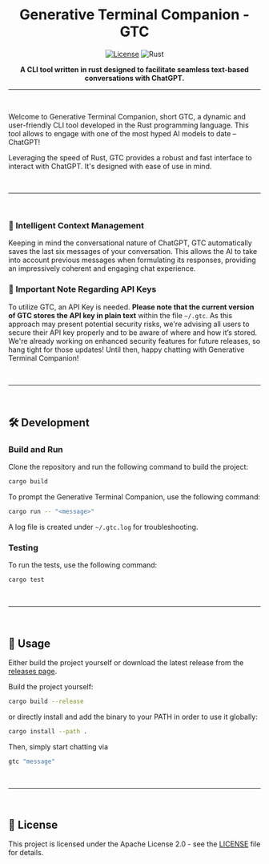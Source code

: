 <div align="center">

# Generative Terminal Companion - GTC

[![License](https://img.shields.io/badge/License-Apache_2.0-blue.svg)](https://opensource.org/licenses/Apache-2.0)
![Rust](https://github.com/danczw/gtc-cli/actions/workflows/rust-ci.yml/badge.svg)

**A CLI tool written in rust designed to facilitate seamless text-based conversations with ChatGPT.**

</div>

------------

<br>

Welcome to Generative Terminal Companion, short GTC, a dynamic and user-friendly CLI tool developed in the Rust programming language. This tool allows to engage with one of the most hyped AI models to date – ChatGPT!

Leveraging the speed of Rust, GTC provides a robust and fast interface to interact with ChatGPT. It's designed with ease of use in mind.

<br>

------------

<br>

### 💬 Intelligent Context Management

Keeping in mind the conversational nature of ChatGPT, GTC automatically saves the last six messages of your conversation. This allows the AI to take into account previous messages when formulating its responses, providing an impressively coherent and engaging chat experience.

### 🔑 Important Note Regarding API Keys

To utilize GTC, an API Key is needed. **Please note that the current version of GTC stores the API key in plain text** within the file `~/.gtc`. As this approach may present potential security risks, we're advising all users to secure their API key properly and to be aware of where and how it’s stored. We're already working on enhanced security features for future releases, so hang tight for those updates! Until then, happy chatting with Generative Terminal Companion!

<br>

------------

<br>

## 🛠️ Development

### Build and Run

Clone the repository and run the following command to build the project:

```bash
cargo build
```

To prompt the Generative Terminal Companion, use the following command:

```bash
cargo run -- "<message>"
```

A log file is created under `~/.gtc.log` for troubleshooting.

### Testing

To run the tests, use the following command:

```bash
cargo test
```

<br>

------------

<br>

## 📖 Usage

Either build the project yourself or download the latest release from the [releases page](https://github.com/danczw/gtc-cli/releases).

Build the project yourself:

```bash
cargo build --release
```

or directly install and add the binary to your PATH in order to use it globally:

```bash
cargo install --path .
```

Then, simply start chatting via

```bash
gtc "message"
```

<br>

------------

<br>

## 📜 License

This project is licensed under the Apache License 2.0 - see the [LICENSE](LICENSE) file for details.